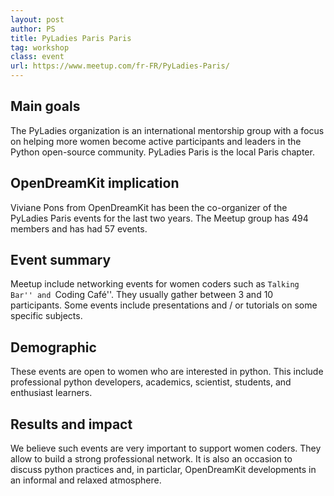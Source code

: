 ```yaml
---
layout: post
author: PS
title: PyLadies Paris Paris
tag: workshop
class: event
url: https://www.meetup.com/fr-FR/PyLadies-Paris/
---
```


## Main goals

 The PyLadies organization is an international mentorship group with a focus on helping more women become active participants and leaders in the Python open-source community. PyLadies Paris is the local Paris chapter.

## OpenDreamKit implication

 Viviane Pons from OpenDreamKit has been the co-organizer of the PyLadies Paris events for the last two years. The Meetup group has 494 members and has had 57 events.

## Event summary

 Meetup include networking events for women coders such as ``Talking Bar'' and ``Coding Café''. They usually gather between 3 and 10 participants. Some events include presentations and / or tutorials on some specific subjects.

## Demographic

 These events are open to women who are interested in python. This include professional python developers, academics, scientist, students, and enthusiast learners.

## Results and impact

 We believe such events are very important to support women coders. They allow to build a strong professional network. It is also an occasion to discuss python practices and, in particlar, OpenDreamKit developments in an informal and relaxed atmosphere.


